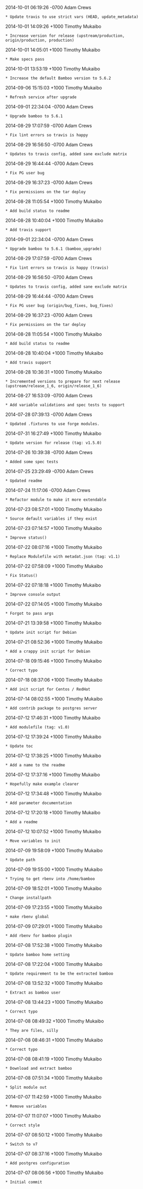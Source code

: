 2014-10-01 06:19:26 -0700 Adam Crews 

	* Update travis to use strict vars (HEAD, update_metadata)

2014-10-01 14:09:26 +1000 Timothy Mukaibo 

	* Increase version for release (upstream/production, origin/production, production)

2014-10-01 14:05:01 +1000 Timothy Mukaibo 

	* Make specs pass

2014-10-01 13:53:19 +1000 Timothy Mukaibo 

	* Increase the default Bamboo version to 5.6.2

2014-09-06 15:15:03 +1000 Timothy Mukaibo 

	* Refresh service after upgrade

2014-09-01 22:34:04 -0700 Adam Crews 

	* Upgrade bamboo to 5.6.1

2014-08-29 17:07:59 -0700 Adam Crews 

	* Fix lint errors so travis is happy

2014-08-29 16:56:50 -0700 Adam Crews 

	* Updates to travis config, added sane exclude matrix

2014-08-29 16:44:44 -0700 Adam Crews 

	* Fix PG user bug

2014-08-29 16:37:23 -0700 Adam Crews 

	* Fix permissions on the tar deploy

2014-08-28 11:05:54 +1000 Timothy Mukaibo 

	* Add build status to readme

2014-08-28 10:40:04 +1000 Timothy Mukaibo 

	* Add travis support

2014-09-01 22:34:04 -0700 Adam Crews 

	* Upgrade bamboo to 5.6.1 (bamboo_upgrade)

2014-08-29 17:07:59 -0700 Adam Crews 

	* Fix lint errors so travis is happy (travis)

2014-08-29 16:56:50 -0700 Adam Crews 

	* Updates to travis config, added sane exclude matrix

2014-08-29 16:44:44 -0700 Adam Crews 

	* Fix PG user bug (origin/bug_fixes, bug_fixes)

2014-08-29 16:37:23 -0700 Adam Crews 

	* Fix permissions on the tar deploy

2014-08-28 11:05:54 +1000 Timothy Mukaibo 

	* Add build status to readme

2014-08-28 10:40:04 +1000 Timothy Mukaibo 

	* Add travis support

2014-08-28 10:36:31 +1000 Timothy Mukaibo 

	* Incremented versions to prepare for next release (upstream/release_1_6, origin/release_1_6)

2014-08-27 16:53:09 -0700 Adam Crews 

	* Add variable validations and spec tests to support

2014-07-28 07:39:13 -0700 Adam Crews 

	* Updated .fixtures to use forge modules.

2014-07-31 16:27:49 +1000 Timothy Mukaibo 

	* Update version for release (tag: v1.5.0)

2014-07-26 10:39:38 -0700 Adam Crews 

	* Added some spec tests

2014-07-25 23:29:49 -0700 Adam Crews 

	* Updated readme

2014-07-24 11:17:06 -0700 Adam Crews 

	* Refactor module to make it more extendable

2014-07-23 08:57:01 +1000 Timothy Mukaibo 

	* Source default variables if they exist

2014-07-23 07:14:57 +1000 Timothy Mukaibo 

	* Improve status()

2014-07-22 08:07:16 +1000 Timothy Mukaibo 

	* Replace Modulefile with metadat.json (tag: v1.1)

2014-07-22 07:58:09 +1000 Timothy Mukaibo 

	* Fix Status()

2014-07-22 07:18:18 +1000 Timothy Mukaibo 

	* Improve console output

2014-07-22 07:14:05 +1000 Timothy Mukaibo 

	* Forgot to pass args

2014-07-21 13:39:58 +1000 Timothy Mukaibo 

	* Update init script for Debian

2014-07-21 08:52:36 +1000 Timothy Mukaibo 

	* Add a crappy init script for Debian

2014-07-18 09:15:46 +1000 Timothy Mukaibo 

	* Correct typo

2014-07-18 08:37:06 +1000 Timothy Mukaibo 

	* Add init script for Centos / RedHat

2014-07-14 08:02:55 +1000 Timothy Mukaibo 

	* Add contrib package to postgres server

2014-07-12 17:46:31 +1000 Timothy Mukaibo 

	* Add modulefile (tag: v1.0)

2014-07-12 17:39:24 +1000 Timothy Mukaibo 

	* Update toc

2014-07-12 17:38:25 +1000 Timothy Mukaibo 

	* Add a name to the readme

2014-07-12 17:37:16 +1000 Timothy Mukaibo 

	* Hopefully make example clearer

2014-07-12 17:34:48 +1000 Timothy Mukaibo 

	* Add parameter documentation

2014-07-12 17:20:18 +1000 Timothy Mukaibo 

	* Add a readme

2014-07-12 10:07:52 +1000 Timothy Mukaibo 

	* Move variables to init

2014-07-09 19:58:09 +1000 Timothy Mukaibo 

	* Update path

2014-07-09 19:55:00 +1000 Timothy Mukaibo 

	* Trying to get rbenv into /home/bamboo

2014-07-09 18:52:01 +1000 Timothy Mukaibo 

	* Change installpath

2014-07-09 17:23:55 +1000 Timothy Mukaibo 

	* make rbenv global

2014-07-09 07:29:01 +1000 Timothy Mukaibo 

	* Add rbenv for bamboo plugin

2014-07-08 17:52:38 +1000 Timothy Mukaibo 

	* Update bamboo home setting

2014-07-08 17:22:04 +1000 Timothy Mukaibo 

	* Update requirement to be the extracted bamboo

2014-07-08 13:52:32 +1000 Timothy Mukaibo 

	* Extract as bamboo user

2014-07-08 13:44:23 +1000 Timothy Mukaibo 

	* Correct typo

2014-07-08 08:49:32 +1000 Timothy Mukaibo 

	* They are files, silly

2014-07-08 08:46:31 +1000 Timothy Mukaibo 

	* Correct typo

2014-07-08 08:41:19 +1000 Timothy Mukaibo 

	* Download and extract bamboo

2014-07-08 07:51:34 +1000 Timothy Mukaibo 

	* Split module out

2014-07-07 11:42:59 +1000 Timothy Mukaibo 

	* Remove variables

2014-07-07 11:07:07 +1000 Timothy Mukaibo 

	* Correct style

2014-07-07 08:50:12 +1000 Timothy Mukaibo 

	* Switch to v7

2014-07-07 08:37:16 +1000 Timothy Mukaibo 

	* Add postgres configuration

2014-07-07 08:06:56 +1000 Timothy Mukaibo 

	* Initial commit


